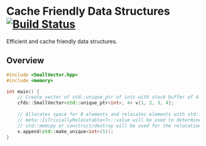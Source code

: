 # Cache Friendly Data Structures [![Build Status](https://travis-ci.org/MaLarsson/cfds.svg?branch=master)](https://travis-ci.org/MaLarsson/cfds)
Efficient and cache friendly data structures.

## Overview
```cpp
#include <SmallVector.hpp>
#include <memory>

int main() {
    // Create vector of std::unique_ptr of ints with stack buffer of 4 elements.
    cfds::SmallVector<std::unique_ptr<int>, 4> v{1, 2, 3, 4};
    
    // Allocates space for 8 elements and relocates elements with std::memcpy.
    // meta::IsTriviallyRelocatable<T>::value will be used to determine if
    // std::memcpy or construct/destroy will be used for the relocation.
    v.append(std::make_unique<int>(5));
}
```
